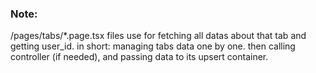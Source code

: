 ### Note:

/pages/tabs/\*.page.tsx files use for fetching all datas about that tab and getting user_id. in short: managing tabs data one by one. then calling controller (if needed), and passing data to its upsert container.
